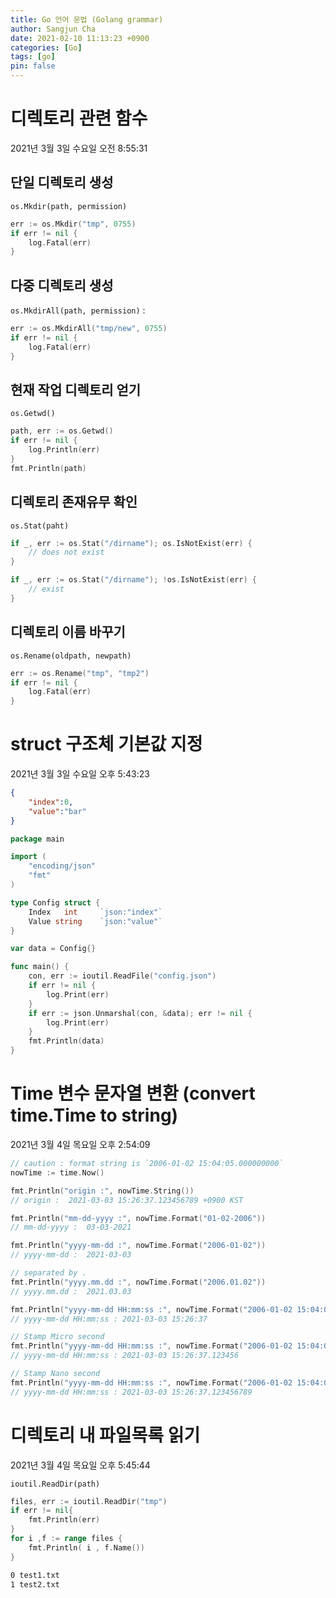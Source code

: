 ```yaml
---
title: Go 언어 문법 (Golang grammar)
author: Sangjun Cha
date: 2021-02-10 11:13:23 +0900
categories: [Go]
tags: [go]
pin: false
---
```


# 디렉토리 관련 함수
2021년 3월 3일 수요일 오전 8:55:31

## 단일 디렉토리 생성

`os.Mkdir(path, permission)`

```go
err := os.Mkdir("tmp", 0755)
if err != nil {
    log.Fatal(err)
}
```

## 다중 디렉토리 생성

`os.MkdirAll(path, permission)` : 

```go
err := os.MkdirAll("tmp/new", 0755)
if err != nil {
    log.Fatal(err)
}
```

## 현재 작업 디렉토리 얻기

`os.Getwd()`

```go
path, err := os.Getwd()
if err != nil { 
    log.Println(err) 
} 
fmt.Println(path)
```

## 디렉토리 존재유무 확인

`os.Stat(paht)`

```go
if _, err := os.Stat("/dirname"); os.IsNotExist(err) {
	// does not exist
}

if _, err := os.Stat("/dirname"); !os.IsNotExist(err) {
	// exist
}
```

## 디렉토리 이름 바꾸기

`os.Rename(oldpath, newpath)`

```go
err := os.Rename("tmp", "tmp2") 
if err != nil { 
    log.Fatal(err) 
}
```

# struct 구조체 기본값 지정
2021년 3월 3일 수요일 오후 5:43:23

```json
{
    "index":0,
    "value":"bar"
}
```

```go
package main

import (
    "encoding/json"
    "fmt"
)

type Config struct {
    Index   int	    `json:"index"`
    Value string    `json:"value"`
}

var data = Config{}

func main() {
    con, err := ioutil.ReadFile("config.json")
	if err != nil {
		log.Print(err)
	}
	if err := json.Unmarshal(con, &data); err != nil {
		log.Print(err)
	}
    fmt.Println(data)
}
```

# Time 변수 문자열 변환 (convert time.Time to string)
2021년 3월 4일 목요일 오후 2:54:09

```go
// caution : format string is `2006-01-02 15:04:05.000000000`
nowTime := time.Now()

fmt.Println("origin :", nowTime.String())
// origin :  2021-03-03 15:26:37.123456789 +0900 KST

fmt.Println("mm-dd-yyyy :", nowTime.Format("01-02-2006"))
// mm-dd-yyyy :  03-03-2021

fmt.Println("yyyy-mm-dd :", nowTime.Format("2006-01-02"))
// yyyy-mm-dd :  2021-03-03

// separated by .
fmt.Println("yyyy.mm.dd :", nowTime.Format("2006.01.02"))
// yyyy.mm.dd :  2021.03.03

fmt.Println("yyyy-mm-dd HH:mm:ss :", nowTime.Format("2006-01-02 15:04:05"))
// yyyy-mm-dd HH:mm:ss : 2021-03-03 15:26:37

// Stamp Micro second
fmt.Println("yyyy-mm-dd HH:mm:ss :", nowTime.Format("2006-01-02 15:04:05.000000"))
// yyyy-mm-dd HH:mm:ss : 2021-03-03 15:26:37.123456

// Stamp Nano second
fmt.Println("yyyy-mm-dd HH:mm:ss :", nowTime.Format("2006-01-02 15:04:05.000000000"))
// yyyy-mm-dd HH:mm:ss : 2021-03-03 15:26:37.123456789
```

# 디렉토리 내 파일목록 읽기
2021년 3월 4일 목요일 오후 5:45:44

`ioutil.ReadDir(path)`

```go
files, err := ioutil.ReadDir("tmp") 
if err != nil{ 
    fmt.Println(err) 
} 
for i ,f := range files {
    fmt.Println( i , f.Name())
}
```

```bash
0 test1.txt
1 test2.txt
```

